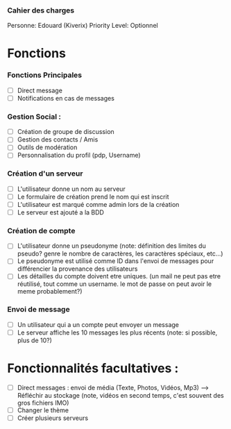 ### Cahier des charges

Personne: Edouard (Kiverix) 
Priority Level: Optionnel

# Fonctions
### Fonctions Principales

- [ ] Direct message 
- [ ] Notifications en cas de messages

### Gestion Social :

- [ ] Création de groupe de discussion
- [ ] Gestion des contacts / Amis
- [ ] Outils de modération
- [ ] Personnalisation du profil (pdp, Username)

### Création d'un serveur

- [ ] L'utilisateur donne un nom au serveur
- [ ] Le formulaire de création prend le nom qui est inscrit
- [ ] L'utilisateur est marqué comme admin lors de la création
- [ ] Le serveur est ajouté a la BDD

### Création de compte

- [ ] L'utilisateur donne un pseudonyme (note: définition des limites du pseudo? genre le nombre de caractères, les caractères spéciaux, etc...)
- [ ] Le pseudonyme est utilisé comme ID dans l'envoi de messages pour différencier la provenance des utilisateurs
- [ ] Les détailles du compte doivent etre uniques. (un mail ne peut pas etre réutilisé, tout comme un username. le mot de passe on peut avoir le meme probablement?)

### Envoi de message

- [ ] Un utilisateur qui a un compte peut envoyer un message
- [ ] Le serveur affiche les 10 messages les plus récents (note: si possible, plus de 10?)

# Fonctionnalités facultatives :

- [ ] Direct messages : envoi de média (Texte, Photos, Vidéos, Mp3) --> Réfléchir au stockage (note, vidéos en second temps, c'est souvent des gros fichiers IMO)
- [ ] Changer le thème
- [ ] Créer plusieurs serveurs